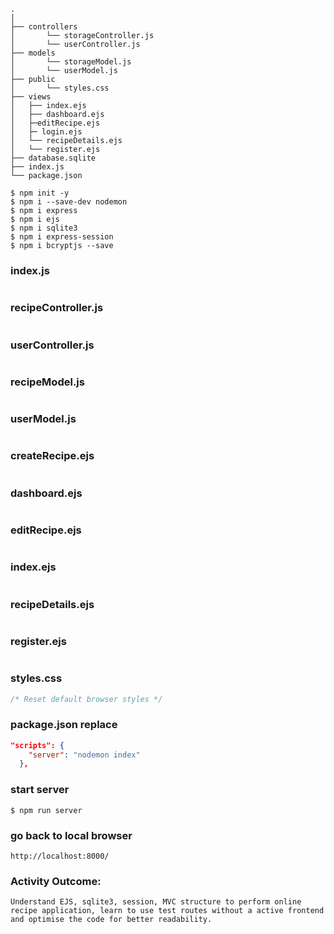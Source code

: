```
.
│
├── controllers
│       └── storageController.js
│       └── userController.js
├── models
│       └── storageModel.js
│       └── userModel.js
├── public
│       └── styles.css
├── views
│   ├── index.ejs
│   ├── dashboard.ejs
│   ├─editRecipe.ejs
│   ├─ login.ejs
│   └── recipeDetails.ejs
│   └── register.ejs
├── database.sqlite
├── index.js
└── package.json
```

```properties
$ npm init -y
$ npm i --save-dev nodemon
$ npm i express
$ npm i ejs
$ npm i sqlite3
$ npm i express-session
$ npm i bcryptjs --save
```
### index.js 
```javascript

```

### recipeController.js
```javascript

```
### userController.js
```javascript

```
### recipeModel.js
```javascript

```

### userModel.js
```javascript

```

### createRecipe.ejs
```html

```

### dashboard.ejs
```html

```

### editRecipe.ejs
```html

```

### index.ejs
```html

```

### recipeDetails.ejs
```html

```

### register.ejs
```html

```
### styles.css
```css
/* Reset default browser styles */

```

### package.json replace
```json
"scripts": {
    "server": "nodemon index"
  },
```

### start server
```properties
$ npm run server
```

### go back to local browser
```link
http://localhost:8000/
```
### Activity Outcome:
 ```
 Understand EJS, sqlite3, session, MVC structure to perform online recipe application, learn to use test routes without a active frontend and optimise the code for better readability.
 ```
 